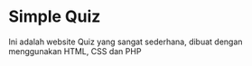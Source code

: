 # Simple Quiz 

Ini adalah website Quiz yang sangat sederhana, dibuat dengan menggunakan HTML, CSS dan PHP